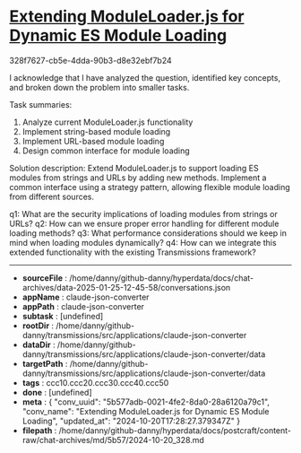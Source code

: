 # [Extending ModuleLoader.js for Dynamic ES Module Loading](https://claude.ai/chat/5b577adb-0021-4fe2-8da0-28a6120a79c1)

328f7627-cb5e-4dda-90b3-d8e32ebf7b24

 I acknowledge that I have analyzed the question, identified key concepts, and broken down the problem into smaller tasks.

Task summaries:
1. Analyze current ModuleLoader.js functionality
2. Implement string-based module loading
3. Implement URL-based module loading
4. Design common interface for module loading

Solution description:
Extend ModuleLoader.js to support loading ES modules from strings and URLs by adding new methods. Implement a common interface using a strategy pattern, allowing flexible module loading from different sources.

q1: What are the security implications of loading modules from strings or URLs?
q2: How can we ensure proper error handling for different module loading methods?
q3: What performance considerations should we keep in mind when loading modules dynamically?
q4: How can we integrate this extended functionality with the existing Transmissions framework?

---

* **sourceFile** : /home/danny/github-danny/hyperdata/docs/chat-archives/data-2025-01-25-12-45-58/conversations.json
* **appName** : claude-json-converter
* **appPath** : claude-json-converter
* **subtask** : [undefined]
* **rootDir** : /home/danny/github-danny/transmissions/src/applications/claude-json-converter
* **dataDir** : /home/danny/github-danny/transmissions/src/applications/claude-json-converter/data
* **targetPath** : /home/danny/github-danny/transmissions/src/applications/claude-json-converter/data
* **tags** : ccc10.ccc20.ccc30.ccc40.ccc50
* **done** : [undefined]
* **meta** : {
  "conv_uuid": "5b577adb-0021-4fe2-8da0-28a6120a79c1",
  "conv_name": "Extending ModuleLoader.js for Dynamic ES Module Loading",
  "updated_at": "2024-10-20T17:28:27.379347Z"
}
* **filepath** : /home/danny/github-danny/hyperdata/docs/postcraft/content-raw/chat-archives/md/5b57/2024-10-20_328.md